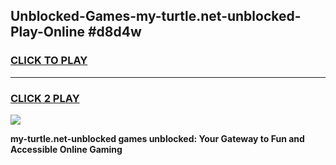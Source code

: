 
## Unblocked-Games-my-turtle.net-unblocked-Play-Online #d8d4w
<h3>
<a href="https://news.freeplayer.one?title=my-turtle.net-unblocked&ref=3">CLICK TO PLAY</a></h3>
<hr>

<h3>
<a href="https://news.freeplayer.one?title=my-turtle.net-unblocked&ref=3">CLICK 2 PLAY</a>
  
</h3>

<a href="https://news.freeplayer.one?title=my-turtle.net-unblocked&ref=3"><img src="https://clearcache.store/games.png"></a>


**my-turtle.net-unblocked games unblocked: Your Gateway to Fun and Accessible Online Gaming**
